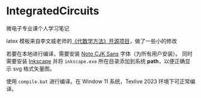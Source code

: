 # IntegratedCircuits

微电子专业课个人学习笔记

latex 模板来自李文威老师的[《代数学方法》开源项目](https://github.com/wenweili/AlJabr-1)，做了一些小的修改

若要在本地进行编译，需要安装 [Noto CJK Sans](https://github.com/notofonts/noto-cjk/tree/main/Sans) 字体（为所有用户安装）。
同时需要安装 [Inkscape](https://inkscape.org/release/all/windows/64-bit/exe/) 并将 `inkscape.exe` 所在目录添加到系统 **path**，以便正确显示 svg 格式矢量图。

使用 `compile.bat` 进行编译。在 Window 11 系统，Texlive 2023 环境下可正常编译。

